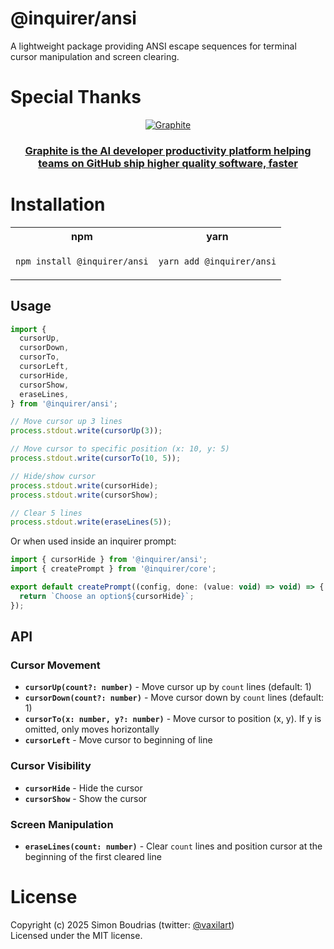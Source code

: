 # @inquirer/ansi

A lightweight package providing ANSI escape sequences for terminal cursor manipulation and screen clearing.

# Special Thanks

<div align="center" markdown="1">

[![Graphite](https://github.com/user-attachments/assets/53db40ca-2254-481a-a094-6597f8716e29)](https://graphite.dev/?utm_source=npmjs&utm_medium=repo&utm_campaign=inquirerjs)<br>

### [Graphite is the AI developer productivity platform helping teams on GitHub ship higher quality software, faster](https://graphite.dev/?utm_source=npmjs&utm_medium=repo&utm_campaign=inquirerjs)

</div>

# Installation

<table>
<tr>
  <th>npm</th>
  <th>yarn</th>
</tr>
<tr>
<td>

```sh
npm install @inquirer/ansi
```

</td>
<td>

```sh
yarn add @inquirer/ansi
```

</td>
</tr>
</table>

## Usage

```js
import {
  cursorUp,
  cursorDown,
  cursorTo,
  cursorLeft,
  cursorHide,
  cursorShow,
  eraseLines,
} from '@inquirer/ansi';

// Move cursor up 3 lines
process.stdout.write(cursorUp(3));

// Move cursor to specific position (x: 10, y: 5)
process.stdout.write(cursorTo(10, 5));

// Hide/show cursor
process.stdout.write(cursorHide);
process.stdout.write(cursorShow);

// Clear 5 lines
process.stdout.write(eraseLines(5));
```

Or when used inside an inquirer prompt:

```js
import { cursorHide } from '@inquirer/ansi';
import { createPrompt } from '@inquirer/core';

export default createPrompt((config, done: (value: void) => void) => {
  return `Choose an option${cursorHide}`;
});
```

## API

### Cursor Movement

- **`cursorUp(count?: number)`** - Move cursor up by `count` lines (default: 1)
- **`cursorDown(count?: number)`** - Move cursor down by `count` lines (default: 1)
- **`cursorTo(x: number, y?: number)`** - Move cursor to position (x, y). If y is omitted, only moves horizontally
- **`cursorLeft`** - Move cursor to beginning of line

### Cursor Visibility

- **`cursorHide`** - Hide the cursor
- **`cursorShow`** - Show the cursor

### Screen Manipulation

- **`eraseLines(count: number)`** - Clear `count` lines and position cursor at the beginning of the first cleared line

# License

Copyright (c) 2025 Simon Boudrias (twitter: [@vaxilart](https://twitter.com/Vaxilart))<br/>
Licensed under the MIT license.
